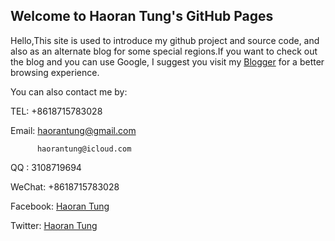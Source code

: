 ## Welcome to Haoran Tung's GitHub Pages
   Hello,This site is used to introduce my github project and source code, and also as an alternate blog for some special regions.If you want to check out the blog and you can use Google, I suggest you visit my [Blogger](https://haorantung.blogspot.com) for a better browsing experience.
   
   You can also contact me by:
   
   TEL: +8618715783028
   
   Email: 
          haorantung@gmail.com
   
          haorantung@icloud.com
          
   QQ : 3108719694
   
   WeChat: +8618715783028
   
   Facebook: [Haoran Tung](https://www.facebook.com/haorantung)
   
   Twitter: [Haoran Tung](https://twitter.com/haorantung)
   
   
